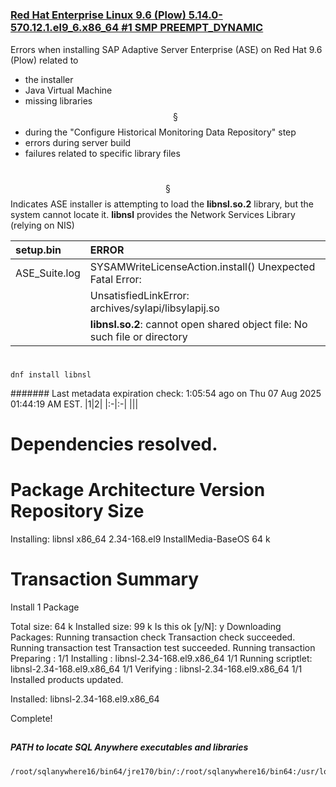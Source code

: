 #
### [Red Hat Enterprise Linux 9.6 (Plow) 5.14.0-570.12.1.el9_6.x86_64 #1 SMP PREEMPT_DYNAMIC](https://github.com/andreshermoso/sap/tree/main/sap-ase-16-install-rhel/sap-ase-161-install-rhel9)

Errors when installing SAP Adaptive Server Enterprise (ASE) on Red Hat 9.6 (Plow) related to
- the installer
- Java Virtual Machine
- missing libraries $${§}$$
- during the "Configure Historical Monitoring Data Repository" step
- errors during server build
- failures related to specific library files

#
$${§}$$ Indicates ASE installer is attempting to load the __libnsl.so.2__ library, but the system cannot locate it.
__libnsl__ provides the Network Services Library (relying on NIS)

|setup.bin|ERROR|
|:--------|:----|
|ASE_Suite.log|SYSAMWriteLicenseAction.install() Unexpected Fatal Error:|
||UnsatisfiedLinkError: archives/sylapi/libsylapij.so|
||__libnsl.so.2__: cannot open shared object file: No such file or directory|

#  
    dnf install libnsl
####### Last metadata expiration check: 1:05:54 ago on Thu 07 Aug 2025 01:44:19 AM EST.
|1|2|
|:-|:-|
|||

Dependencies resolved.
=============================================================================================================================================================
 Package                         Architecture                    Version                                  Repository                                    Size
=============================================================================================================================================================
Installing:
 libnsl                          x86_64                          2.34-168.el9                             InstallMedia-BaseOS                           64 k

Transaction Summary
=============================================================================================================================================================
Install  1 Package

Total size: 64 k
Installed size: 99 k
Is this ok [y/N]: y
Downloading Packages:
Running transaction check
Transaction check succeeded.
Running transaction test
Transaction test succeeded.
Running transaction
  Preparing        :                                                                                                                                     1/1 
  Installing       : libnsl-2.34-168.el9.x86_64                                                                                                          1/1 
  Running scriptlet: libnsl-2.34-168.el9.x86_64                                                                                                          1/1 
  Verifying        : libnsl-2.34-168.el9.x86_64                                                                                                          1/1 
Installed products updated.

Installed:
  libnsl-2.34-168.el9.x86_64                                                                                                                                 

Complete!
##
##### PATH to locate SQL Anywhere executables and libraries
    /root/sqlanywhere16/bin64/jre170/bin/:/root/sqlanywhere16/bin64:/usr/local/sbin:/usr/local/bin:/usr/sbin:/usr/bin:/sbin:/bin:/usr/games:/usr/local/games:/snap/bin
